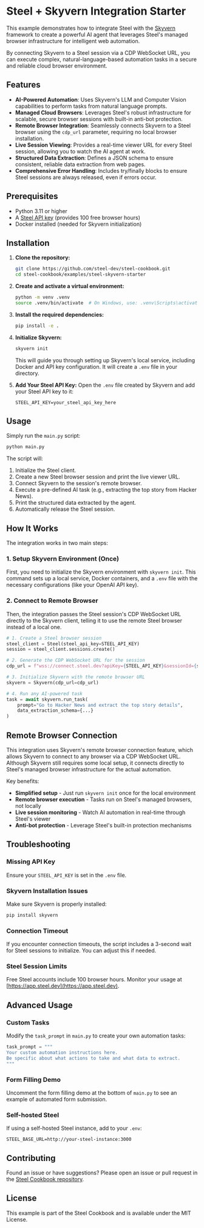 # Steel + Skyvern Integration Starter

This example demonstrates how to integrate Steel with the [Skyvern](https://github.com/Skyvern-AI/skyvern) framework to create a powerful AI agent that leverages Steel's managed browser infrastructure for intelligent web automation.

By connecting Skyvern to a Steel session via a CDP WebSocket URL, you can execute complex, natural-language-based automation tasks in a secure and reliable cloud browser environment.

## Features

- **AI-Powered Automation**: Uses Skyvern's LLM and Computer Vision capabilities to perform tasks from natural language prompts.
- **Managed Cloud Browsers**: Leverages Steel's robust infrastructure for scalable, secure browser sessions with built-in anti-bot protection.
- **Remote Browser Integration**: Seamlessly connects Skyvern to a Steel browser using the `cdp_url` parameter, requiring no local browser installation.
- **Live Session Viewing**: Provides a real-time viewer URL for every Steel session, allowing you to watch the AI agent at work.
- **Structured Data Extraction**: Defines a JSON schema to ensure consistent, reliable data extraction from web pages.
- **Comprehensive Error Handling**: Includes try/finally blocks to ensure Steel sessions are always released, even if errors occur.

## Prerequisites

- Python 3.11 or higher
- A [Steel API key](https://app.steel.dev/sign-up) (provides 100 free browser hours)
- Docker installed (needed for Skyvern initialization)

## Installation

1.  **Clone the repository:**
    ```bash
    git clone https://github.com/steel-dev/steel-cookbook.git
    cd steel-cookbook/examples/steel-skyvern-starter
    ```

2.  **Create and activate a virtual environment:**
    ```bash
    python -m venv .venv
    source .venv/bin/activate  # On Windows, use: .venv\Scripts\activate
    ```

3.  **Install the required dependencies:**
    ```bash
    pip install -e .
    ```

4.  **Initialize Skyvern:**
    ```bash
    skyvern init
    ```
    This will guide you through setting up Skyvern's local service, including Docker and API key configuration. It will create a `.env` file in your directory.

5.  **Add Your Steel API Key:**
    Open the `.env` file created by Skyvern and add your Steel API key to it:
    ```env
    STEEL_API_KEY=your_steel_api_key_here
    ```

## Usage

Simply run the `main.py` script:

```bash
python main.py
```

The script will:
1.  Initialize the Steel client.
2.  Create a new Steel browser session and print the live viewer URL.
3.  Connect Skyvern to the session's remote browser.
4.  Execute a pre-defined AI task (e.g., extracting the top story from Hacker News).
5.  Print the structured data extracted by the agent.
6.  Automatically release the Steel session.

## How It Works

The integration works in two main steps:

### 1. Setup Skyvern Environment (Once)

First, you need to initialize the Skyvern environment with `skyvern init`. This command sets up a local service, Docker containers, and a `.env` file with the necessary configurations (like your OpenAI API key).

### 2. Connect to Remote Browser

Then, the integration passes the Steel session's CDP WebSocket URL directly to the Skyvern client, telling it to use the remote Steel browser instead of a local one.

```python
# 1. Create a Steel browser session
steel_client = Steel(steel_api_key=STEEL_API_KEY)
session = steel_client.sessions.create()

# 2. Generate the CDP WebSocket URL for the session
cdp_url = f"wss://connect.steel.dev?apiKey={STEEL_API_KEY}&sessionId={session.id}"

# 3. Initialize Skyvern with the remote browser URL
skyvern = Skyvern(cdp_url=cdp_url)

# 4. Run any AI-powered task
task = await skyvern.run_task(
    prompt="Go to Hacker News and extract the top story details",
    data_extraction_schema={...}
)
```

## Remote Browser Connection

This integration uses Skyvern's remote browser connection feature, which allows Skyvern to connect to any browser via a CDP WebSocket URL. Although Skyvern still requires some local setup, it connects directly to Steel's managed browser infrastructure for the actual automation.

Key benefits:
- **Simplified setup** - Just run `skyvern init` once for the local environment
- **Remote browser execution** - Tasks run on Steel's managed browsers, not locally
- **Live session monitoring** - Watch AI automation in real-time through Steel's viewer
- **Anti-bot protection** - Leverage Steel's built-in protection mechanisms



## Troubleshooting

### Missing API Key
Ensure your `STEEL_API_KEY` is set in the `.env` file.

### Skyvern Installation Issues
Make sure Skyvern is properly installed:
```bash
pip install skyvern
```

### Connection Timeout
If you encounter connection timeouts, the script includes a 3-second wait for Steel sessions to initialize. You can adjust this if needed.

### Steel Session Limits
Free Steel accounts include 100 browser hours. Monitor your usage at [https://app.steel.dev](https://app.steel.dev).

## Advanced Usage

### Custom Tasks
Modify the `task_prompt` in `main.py` to create your own automation tasks:

```python
task_prompt = """
Your custom automation instructions here.
Be specific about what actions to take and what data to extract.
"""
```

### Form Filling Demo
Uncomment the form filling demo at the bottom of `main.py` to see an example of automated form submission.

### Self-hosted Steel
If using a self-hosted Steel instance, add to your `.env`:
```env
STEEL_BASE_URL=http://your-steel-instance:3000
```

## Contributing

Found an issue or have suggestions? Please open an issue or pull request in the [Steel Cookbook repository](https://github.com/steel-dev/steel-cookbook).

## License

This example is part of the Steel Cookbook and is available under the MIT License.
